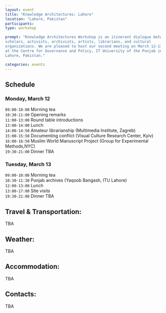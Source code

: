 ```yaml
---
layout: event
title: "Knowledge Architectures: Lahore"
location: "Lahore, Pakistan"
participants:
type: workshop

prompt: "Knowledge Architectures Workshop is an itinerant dialogue between
scholars, activists, archivists, artists, librarians, and cultural
organizations. We are pleased to host our second meeting on March 12-13, 2018
at the Centre for Governance and Policy, IT University of the Punjab in
Lahore, Pakistan."

categories: events
---
```


## Schedule

### Monday, March 12

`09:00-10:00` Morning tea  
`10:30-11:00` Opening remarks  
`11:00-13:00` Round table introductions  
`13:00-14:00` Lunch  
`14:00-14:50` Amateur librarianship (Multimedia Institute, Zagreb)  
`15:00-15:50` Documenting conflict (Visual Culture Research Center, Kyiv)  
`16:00-16:50` Muslim World Manuscript Project (Group for Experimental Methods,NYC)  
`19:30-21:00` Dinner TBA  

### Tuesday, March 13

`09:00-10:00` Morning tea  
`10:30-11:30` Punjab archives (Yaqoob Bangash, ITU Lahore)  
`12:00-13:00` Lunch  
`13:00-17:00` Site visits  
`19:30-21:00` Dinner TBA  

## Travel & Transportation:

TBA

## Weather:

TBA

## Accommodation:

TBA

## Contacts:

TBA
